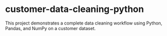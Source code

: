 # customer-data-cleaning-python
This project demonstrates a complete data cleaning workflow using Python, Pandas, and NumPy on a customer dataset.
